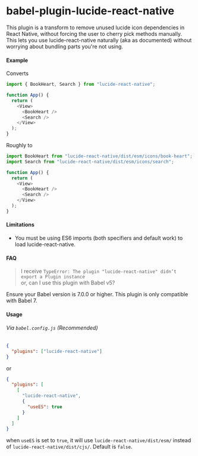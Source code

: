 # babel-plugin-lucide-react-native

This plugin is a transform to remove unused lucide icon dependencies in React Native, without forcing the user to cherry pick methods manually. This lets you use lucide-react-native naturally (aka as documented) without worrying about bundling parts you're not using.

#### Example

Converts

```js
import { BookHeart, Search } from "lucide-react-native";

function App() {
  return (
    <View>
      <BookHeart />
      <Search />
    </View>
  );
}
```

Roughly to

```js
import BookHeart from "lucide-react-native/dist/esm/icons/book-heart";
import Search from "lucide-react-native/dist/esm/icons/search";

function App() {
  return (
    <View>
      <BookHeart />
      <Search />
    </View>
  );
}
```

#### Limitations

- You must be using ES6 imports (both specifiers and default work) to load lucide-react-native.

#### FAQ

> I receive `TypeError: The plugin "lucide-react-native" didn’t export a Plugin instance`<br>
> or, can I use this plugin with Babel v5?

Ensure your Babel version is 7.0.0 or higher. This plugin is only compatible with Babel 7.

#### Usage

###### Via `babel.config.js` (Recommended)

```json
{
  "plugins": ["lucide-react-native"]
}
```

or

```json
{
  "plugins": [
    [
      "lucide-react-native",
      {
        "useES": true
      }
    ]
  ]
}
```

when `useES` is set to `true`, it will use `lucide-react-native/dist/esm/` instead of `lucide-react-native/dist/cjs/`. Default is `false`.
